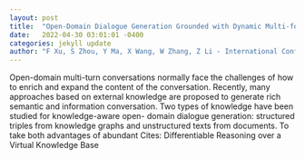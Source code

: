 ```yaml
---
layout: post
title:  "Open-Domain Dialogue Generation Grounded with Dynamic Multi-form Knowledge Fusion"
date:   2022-04-30 03:01:01 -0400
categories: jekyll update
author: "F Xu, S Zhou, Y Ma, X Wang, W Zhang, Z Li - International Conference on Database , 2022"
---
```

Open-domain multi-turn conversations normally face the challenges of how to enrich and expand the content of the conversation. Recently, many approaches based on external knowledge are proposed to generate rich semantic and information conversation. Two types of knowledge have been studied for knowledge-aware open- domain dialogue generation: structured triples from knowledge graphs and unstructured texts from documents. To take both advantages of abundant Cites: Differentiable Reasoning over a Virtual Knowledge Base